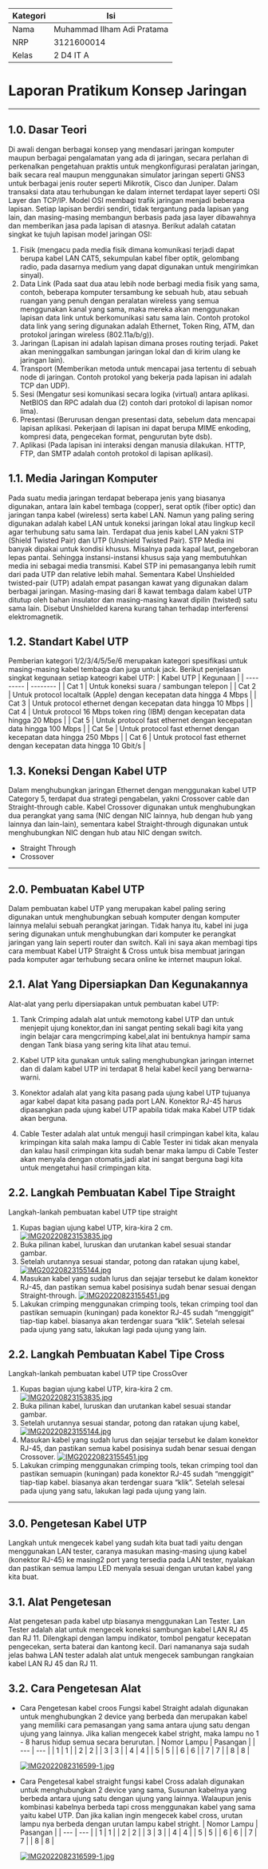 | Kategori | Isi |
| -------- | --- |
| Nama | Muhammad Ilham Adi Pratama |
| NRP  | 3121600014 |
| Kelas | 2 D4 IT A |
# Laporan Pratikum Konsep Jaringan
---
## 1.0. Dasar Teori
Di awali dengan berbagai konsep yang mendasari jaringan komputer maupun berbagai pengalamatan yang ada di jaringan, secara perlahan di perkenalkan pengetahuan praktis untuk mengkonfigurasi peralatan jaringan, baik secara real maupun menggunakan simulator jaringan seperti GNS3 untuk berbagai jenis router seperti Mikrotik, Cisco dan Juniper. Dalam transaksi data atau terhubungan ke dalam internet terdapat layer seperti OSI Layer dan TCP/IP. Model OSI membagi trafik jaringan menjadi beberapa lapisan. Setiap lapisan berdiri sendiri, tidak tergantung pada lapisan yang lain, dan masing-masing membangun berbasis pada jasa layer dibawahnya dan memberikan jasa pada lapisan di atasnya. Berikut adalah catatan singkat ke tujuh lapisan model jaringan OSI:
1. Fisik (mengacu pada media fisik dimana komunikasi terjadi dapat berupa kabel LAN CAT5, sekumpulan kabel fiber optik, gelombang radio, pada dasarnya medium yang dapat digunakan untuk mengirimkan sinyal).
2. Data Link (Pada saat dua atau lebih node berbagi media fisik yang sama, contoh, beberapa komputer tersambung ke sebuah hub, atau sebuah ruangan yang penuh dengan peralatan wireless yang semua menggunakan kanal yang sama, maka mereka akan menggunakan lapisan data link untuk berkomunikasi satu sama lain. Contoh protokol data link yang sering digunakan adalah Ethernet, Token Ring, ATM, dan protokol jaringan wireless (802.11a/b/g)).
3. Jaringan	(Lapisan ini adalah lapisan dimana proses routing terjadi. Paket akan meninggalkan sambungan jaringan lokal dan di kirim ulang ke jaringan lain).
4. Transport (Memberikan metoda untuk mencapai jasa tertentu di sebuah node di jaringan. Contoh protokol yang bekerja pada lapisan ini adalah TCP dan UDP).
5. Sesi (Mengatur sesi komunikasi secara logika (virtual) antara aplikasi. NetBIOS dan RPC adalah dua (2) contoh dari protokol di lapisan nomor lima).
6. Presentasi (Berurusan dengan presentasi data, sebelum data mencapai lapisan aplikasi. Pekerjaan di lapisan ini dapat berupa MIME enkoding, kompresi data, pengecekan format, pengurutan byte dsb).
7. Aplikasi (Pada lapisan ini interaksi dengan manusia dilakukan. HTTP, FTP, dan SMTP adalah contoh protokol di lapisan aplikasi).
## 1.1. Media Jaringan Komputer
Pada suatu media jaringan terdapat beberapa jenis yang biasanya digunakan, antara lain kabel tembaga (copper), serat optik (fiber optic) dan jaringan tanpa kabel (wireless) serta kabel LAN. Namun yang paling sering digunakan adalah kabel LAN untuk koneksi jaringan lokal atau lingkup kecil agar terhubung satu sama lain. Terdapat dua jenis kabel LAN yakni STP (Shield Twisted Pair) dan UTP (Unshield Twisted Pair).
STP Media ini banyak dipakai untuk kondisi khusus. Misalnya pada kapal laut, pengeboran lepas pantai. Sehingga instansi-instansi khusus saja yang membutuhkan media ini sebagai media transmisi. Kabel STP ini pemasanganya lebih rumit dari pada UTP dan relative lebih mahal. Sementara Kabel Unshielded twisted-pair (UTP) adalah empat pasangan kawat yang digunakan dalam berbagai jaringan. Masing-masing dari 8 kawat tembaga dalam kabel UTP ditutup oleh bahan insulator dan masing-masing kawat dipilin (twisted) satu sama lain. Disebut Unshielded karena kurang tahan terhadap interferensi elektromagnetik.
## 1.2. Standart Kabel UTP
Pemberian kategori 1/2/3/4/5/5e/6 merupakan kategori spesifikasi untuk masing-masing kabel tembaga dan juga untuk jack. Berikut penjelasan singkat kegunaan setiap kateogri kabel UTP:
| Kabel UTP | Kegunaan |
| --------- | -------- |
| Cat 1 | Untuk koneksi suara / sambungan telepon |
| Cat 2 | Untuk protocol localtalk (Apple) dengan kecepatan data hingga 4 Mbps |
| Cat 3 | Untuk protocol ethernet dengan kecepatan data hingga 10 Mbps |
| Cat 4 | Untuk protocol 16 Mbps token ring (IBM) dengan kecepatan data hingga 20 Mbps |
| Cat 5 | Untuk protocol fast ethernet dengan kecepatan data hingga 100 Mbps |
| Cat 5e | Untuk protocol fast ethernet dengan kecepatan data hingga 250 Mbps |
| Cat 6 | Untuk protocol fast ethernet dengan kecepatan data hingga 10 Gbit/s |
## 1.3. Koneksi Dengan Kabel UTP
Dalam menghubungkan jaringan Ethernet dengan menggunakan kabel UTP Category 5, terdapat dua strategi pengabelan, yakni Crossover cable dan Straight-through cable. Kabel Crossover digunakan untuk menghubungkan dua perangkat yang sama (NIC dengan NIC lainnya, hub dengan hub yang lainnya dan lain-lain), sementara kabel Straight-through digunakan untuk menghubungkan NIC dengan hub atau NIC dengan switch.
- Straight Through
- Crossover
---
## 2.0. Pembuatan Kabel UTP
Dalam pembuatan kabel UTP yang merupakan kabel paling sering digunakan untuk menghubungkan sebuah komputer dengan komputer lainnya melalui sebuah perangkat jaringan. Tidak hanya itu, kabel ini juga sering digunakan untuk menghubungkan dari komputer ke perangkat jaringan yang lain seperti router dan switch. Kali ini saya akan membagi tips cara membuat Kabel UTP Straight & Cross untuk bisa membuat jaringan pada komputer agar terhubung secara online ke internet maupun lokal.
## 2.1. Alat Yang Dipersiapkan Dan Kegunakannya
Alat-alat yang perlu dipersiapakan untuk pembuatan kabel UTP:
1. Tank Crimping adalah alat untuk memotong kabel UTP dan untuk menjepit ujung konektor,dan ini sangat penting sekali bagi kita yang ingin belajar cara mengcrimping kabel,alat ini bentuknya hampir sama dengan Tank biasa yang sering kita lihat atau temui.

2. Kabel UTP kita gunakan untuk saling menghubungkan jaringan internet dan di dalam kabel UTP ini terdapat 8 helai kabel kecil yang berwarna-warni.

3. Konektor adalah alat yang kita pasang pada ujung kabel UTP tujuanya agar kabel dapat kita pasang pada port LAN. Konektor RJ-45 harus dipasangkan pada ujung kabel UTP apabila tidak maka Kabel UTP tidak akan berguna.

4. Cable Tester adalah alat untuk menguji hasil crimpingan kabel kita, kalau krimpingan kita salah maka lampu di Cable Tester ini tidak akan menyala dan kalau hasil crimpingan kita sudah benar maka lampu di Cable Tester akan menyala dengan otomatis,jadi alat ini sangat berguna bagi kita untuk mengetahui hasil crimpingan kita.
## 2.2. Langkah Pembuatan Kabel Tipe Straight
Langkah-lankah pembuatan kabel UTP tipe straight
1. Kupas bagian ujung kabel UTP, kira-kira 2 cm.
[![IMG20220823153835.jpg](https://i.postimg.cc/9FPdrP74/IMG20220823153835.jpg)](https://postimg.cc/nCzjWDTZ)
2. Buka pilinan kabel, luruskan dan urutankan kabel sesuai standar gambar.
3. Setelah urutannya sesuai standar, potong dan ratakan ujung kabel,
[![IMG20220823155144.jpg](https://i.postimg.cc/tJQ6g7Rt/IMG20220823155144.jpg)](https://postimg.cc/CB75Phqz)
4. Masukan kabel yang sudah lurus dan sejajar tersebut ke dalam konektor RJ-45, dan pastikan semua kabel posisinya sudah benar sesuai dengan Straight-through.
[![IMG20220823155451.jpg](https://i.postimg.cc/N0Z9NLXq/IMG20220823155451.jpg)](https://postimg.cc/Tyq31dQC)
5. Lakukan crimping menggunakan crimping tools, tekan crimping tool dan pastikan semuapin (kuningan) pada konektor RJ-45 sudah “menggigit” tiap-tiap kabel. biasanya akan terdengar suara “klik”. Setelah selesai pada ujung yang satu, lakukan lagi pada ujung yang lain.

## 2.2. Langkah Pembuatan Kabel Tipe Cross
Langkah-lankah pembuatan kabel UTP tipe CrossOver
1. Kupas bagian ujung kabel UTP, kira-kira 2 cm.
[![IMG20220823153835.jpg](https://i.postimg.cc/9FPdrP74/IMG20220823153835.jpg)](https://postimg.cc/nCzjWDTZ)
2. Buka pilinan kabel, luruskan dan urutankan kabel sesuai standar gambar.
3. Setelah urutannya sesuai standar, potong dan ratakan ujung kabel,
[![IMG20220823155144.jpg](https://i.postimg.cc/tJQ6g7Rt/IMG20220823155144.jpg)](https://postimg.cc/CB75Phqz)
4. Masukan kabel yang sudah lurus dan sejajar tersebut ke dalam konektor RJ-45, dan pastikan semua kabel posisinya sudah benar sesuai dengan Crossover.
[![IMG20220823155451.jpg](https://i.postimg.cc/N0Z9NLXq/IMG20220823155451.jpg)](https://postimg.cc/Tyq31dQC)
5. Lakukan crimping menggunakan crimping tools, tekan crimping tool dan pastikan semuapin (kuningan) pada konektor RJ-45 sudah “menggigit” tiap-tiap kabel. biasanya akan terdengar suara “klik”. Setelah selesai pada ujung yang satu, lakukan lagi pada ujung yang lain.
---
## 3.0. Pengetesan Kabel UTP
Langkah untuk mengecek kabel yang sudah kita buat tadi yaitu dengan menggunakan LAN tester, caranya masukan masing-masing ujung kabel (konektor RJ-45) ke masing2 port yang tersedia pada LAN tester, nyalakan dan pastikan semua lampu LED menyala sesuai dengan urutan kabel yang kita buat.

## 3.1. Alat Pengetesan
Alat pengetesan pada kabel utp biasanya menggunakan Lan Tester. Lan Tester adalah alat untuk mengecek koneksi sambungan kabel LAN RJ 45 dan RJ 11. Dilengkapi dengan lampu indikator, tombol pengatur kecepatan pengecekan, serta baterai dan kantong kecil. Dari namananya saja sudah jelas bahwa LAN tester adalah alat untuk mengecek sambungan rangkaian kabel LAN RJ 45 dan RJ 11.

## 3.2. Cara Pengetesan Alat 
- Cara Pengetesan kabel croos
    Fungsi kabel Straight adalah digunakan untuk menghubungkan 2 device yang berbeda dan merupakan kabel yang memiliki cara pemasangan yang sama antara ujung satu  dengan ujung yang lainnya. Jika kalian mengecek kabel stright, maka lampu no 1 - 8 harus hidup semua secara berurutan.
    | Nomor Lampu | Pasangan |
    | --- | --- |
    | 1 | 1 |
    | 2 | 2 |
    | 3 | 3 |
    | 4 | 4 |
    | 5 | 5 |
    | 6 | 6 |
    | 7 | 7 |
    | 8 | 8 |

   [![IMG2022082316599-1.jpg](https://i.postimg.cc/MHmY210j/IMG2022082316599-1.jpg)](https://postimg.cc/64TZC2m9)
- Cara Pengetesal kabel straight
    fungsi kabel Cross adalah digunakan untuk menghubungkan 2 device yang sama, Susunan kabelnya yang berbeda antara ujung satu dengan ujung yang lainnya. Walaupun jenis kombinasi kabelnya berbeda tapi cross menggunakan kabel yang sama yaitu kabel UTP. Dan jika kalian ingin mengecek kabel cross, urutan lampu nya berbeda dengan urutan lampu kabel stright.
    | Nomor Lampu | Pasangan |
    | --- | --- |
    | 1 | 1 |
    | 2 | 2 |
    | 3 | 3 |
    | 4 | 4 |
    | 5 | 5 |
    | 6 | 6 |
    | 7 | 7 |
    | 8 | 8 |
    
    [![IMG2022082316599-1.jpg](https://i.postimg.cc/MHmY210j/IMG2022082316599-1.jpg)](https://postimg.cc/64TZC2m9)
    






